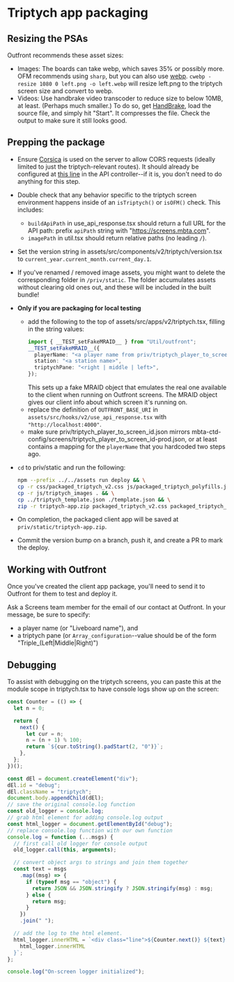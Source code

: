 # Triptych app packaging

## Resizing the PSAs

Outfront recommends these asset sizes:

- Images: The boards can take webp, which saves 35% or possibly more. OFM
  recommends using `sharp`, but you can also use
  [webp](https://formulae.brew.sh/formula/webp). `cwebp -resize 1080 0 left.png -o left.webp` will resize left.png to the triptych screen size and convert to
  webp.
- Videos: Use handbrake video transcoder to reduce size to below 10MB, at least.
  (Perhaps much smaller.) To do so, get [HandBrake](https://handbrake.fr/), load
  the source file, and simply hit "Start". It compresses the file. Check the
  output to make sure it still looks good.

## Prepping the package

- Ensure [Corsica](https://hexdocs.pm/corsica/Corsica.html) is used on the
  server to allow CORS requests (ideally limited to just the triptych-relevant
  routes). It should already be configured at [this
  line](/lib/screens_web/controllers/v2/screen_api_controller.ex#L9) in the API
  controller--if it is, you don't need to do anything for this step.
- Double check that any behavior specific to the triptych screen environment
  happens inside of an `isTriptych()` or `isOFM()` check. This includes:

  - `buildApiPath` in use_api_response.tsx should return a full URL for the API
    path: prefix `apiPath` string with "https://screens.mbta.com".
  - `imagePath` in util.tsx should return relative paths (no leading `/`).

- Set the version string in assets/src/components/v2/triptych/version.tsx to
  `current_year.current_month.current_day.1`.
- If you've renamed / removed image assets, you might want to delete the
  corresponding folder in `/priv/static`. The folder accumulates assets without
  clearing old ones out, and these will be included in the built bundle!
- **Only if you are packaging for local testing**
  - add the following to the top of assets/src/apps/v2/triptych.tsx, filling in
    the string values:
    ```ts
    import { __TEST_setFakeMRAID__ } from "Util/outfront";
    __TEST_setFakeMRAID__({
      playerName: "<a player name from priv/triptych_player_to_screen_id.json>",
      station: "<a station name>",
      triptychPane: "<right | middle | left>",
    });
    ```
    This sets up a fake MRAID object that emulates the real one available to the
    client when running on Outfront screens. The MRAID object gives our client
    info about which screen it's running on.
  - replace the definition of `OUTFRONT_BASE_URI` in
    `assets/src/hooks/v2/use_api_response.tsx` with `"http://localhost:4000"`.
  - make sure priv/triptych_player_to_screen_id.json mirrors
    mbta-ctd-config/screens/triptych_player_to_screen_id-prod.json, or at least
    contains a mapping for the `playerName` that you hardcoded two steps ago.
- `cd` to priv/static and run the following:
  ```sh
  npm --prefix ../../assets run deploy && \
  cp -r css/packaged_triptych_v2.css js/packaged_triptych_polyfills.js js/packaged_triptych_v2.js js/packaged_triptych_v2.js.map ../triptych_preview.png ../triptych-app.html . && \
  cp -r js/triptych_images . && \
  cp ../triptych_template.json ./template.json && \
  zip -r triptych-app.zip packaged_triptych_v2.css packaged_triptych_polyfills.js packaged_triptych_v2.js packaged_triptych_v2.js.map fonts triptych_images triptych-app.html template.json triptych_preview.png
  ```
- On completion, the packaged client app will be saved at
  `priv/static/triptych-app.zip`.
- Commit the version bump on a branch, push it, and create a PR to mark the
  deploy.

## Working with Outfront

Once you've created the client app package, you'll need to send it to Outfront
for them to test and deploy it.

Ask a Screens team member for the email of our contact at Outfront. In your
message, be sure to specify:

- a player name (or "Liveboard name"), and
- a triptych pane (or `Array_configuration`--value should be of the form
  "Triple\_(Left|Middle|Right)")

## Debugging

To assist with debugging on the triptych screens, you can paste this at the
module scope in triptych.tsx to have console logs show up on the screen:

```js
const Counter = (() => {
  let n = 0;

  return {
    next() {
      let cur = n;
      n = (n + 1) % 100;
      return `${cur.toString().padStart(2, "0")}`;
    },
  };
})();

const dEl = document.createElement("div");
dEl.id = "debug";
dEl.className = "triptych";
document.body.appendChild(dEl);
// save the original console.log function
const old_logger = console.log;
// grab html element for adding console.log output
const html_logger = document.getElementById("debug");
// replace console.log function with our own function
console.log = function (...msgs) {
  // first call old logger for console output
  old_logger.call(this, arguments);

  // convert object args to strings and join them together
  const text = msgs
    .map((msg) => {
      if (typeof msg == "object") {
        return JSON && JSON.stringify ? JSON.stringify(msg) : msg;
      } else {
        return msg;
      }
    })
    .join(" ");

  // add the log to the html element.
  html_logger.innerHTML = `<div class="line">${Counter.next()} ${text} </div>${
    html_logger.innerHTML
  }`;
};

console.log("On-screen logger initialized");
```
